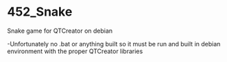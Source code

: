 # 452_Snake
Snake game for QTCreator on debian

-Unfortunately no .bat or anything built so it must be run and built in debian environment with the proper QTCreator libraries
